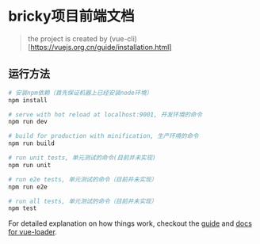 # bricky项目前端文档
> the project is created by (vue-cli)[https://vuejs.org.cn/guide/installation.html]

## 运行方法

``` bash
# 安装npm依赖（首先保证机器上已经安装node环境）
npm install

# serve with hot reload at localhost:9001, 开发环境的命令
npm run dev

# build for production with minification, 生产环境的命令
npm run build

# run unit tests, 单元测试的命令(目前并未实现)
npm run unit

# run e2e tests, 单元测试的命令（目前并未实现）
npm run e2e

# run all tests, 单元测试的命令（目前并未实现）
npm test
```

For detailed explanation on how things work, checkout the [guide](http://vuejs-templates.github.io/webpack/) and [docs for vue-loader](http://vuejs.github.io/vue-loader).
